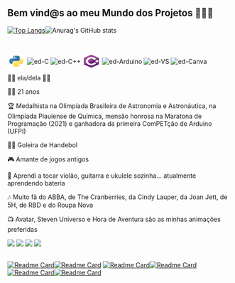 ## Bem vind@s ao meu Mundo dos Projetos 👨🏻‍💻


[![Top Langs](https://github-readme-stats.vercel.app/api/top-langs/?username=edneres&theme=react)](https://github.com/edneres/github-readme-stats)![Anurag's GitHub stats](https://github-readme-stats.vercel.app/api?username=edneres&hide=contribs,prs&count_private=true&show_icons=true&theme=react)
##

<div style="display: inline_block"><br>  
  <img align="center" alt="ed-Python" height="30" width="40" src="https://raw.githubusercontent.com/devicons/devicon/master/icons/python/python-original.svg">
  <img align="center" alt="ed-C" height="30" width="40" src="https://cdn.jsdelivr.net/gh/devicons/devicon/icons/c/c-original.svg" /> 
  <img align="center" alt="ed-C++" height="30" width="40" src="https://cdn.jsdelivr.net/gh/devicons/devicon/icons/cplusplus/cplusplus-original.svg" />
  <img align="center" alt="ed-Csharp" height="30" width="40" src="https://raw.githubusercontent.com/devicons/devicon/master/icons/csharp/csharp-original.svg">
  <img align="center" alt="ed-Arduino" height="30" width="40" src="https://cdn.jsdelivr.net/gh/devicons/devicon/icons/arduino/arduino-original-wordmark.svg" />
  <img align="center" alt="ed-VS" height="30" width="40" src="https://cdn.jsdelivr.net/gh/devicons/devicon/icons/vscode/vscode-original.svg" />
  <img align="center" alt="ed-Canva" height="30" width="40" src="https://cdn.jsdelivr.net/gh/devicons/devicon/icons/canva/canva-original.svg" />
</div>

🧑🏻 ela/dela 🏳️‍🌈

✌🏻 21 anos

🏆 Medalhista na Olimpíada Brasileira de Astronomia e Astronáutica, na Olimpíada Piauiense de Química, mensão honrosa na Maratona de Programação (2021) e ganhadora da primeira ComPETção de Arduino (UFPI)

🤾🏻 Goleira de Handebol

🎮 Amante de jogos antigos

🎸 Aprendi a tocar violão, guitarra e ukulele sozinha... atualmente aprendendo bateria

🎶 Muito fã do ABBA, de The Cranberries, da Cindy Lauper, da Joan Jett, de 5H, de RBD e do Roupa Nova

📺 Avatar, Steven Universo e Hora de Aventura são as minhas animações preferidas 

<div> 
   <a href="https://www.instagram.com/ed_neres/" target="_blank"><img src="https://img.shields.io/badge/-Instagram-%23E4405F?style=for-the-badge&logo=instagram&logoColor=white" target="_blank"></a>
  <a href = "edneres@ufpi.edu.br"><img src="https://img.shields.io/badge/-Gmail-%23333?style=for-the-badge&logo=gmail&logoColor=white" target="_blank"></a>
  <a href="https://www.linkedin.com/in/maria-ediv%C3%A2nia-026585236/" target="_blank"><img src="https://img.shields.io/badge/-LinkedIn-%230077B5?style=for-the-badge&logo=linkedin&logoColor=white" target="_blank"></a> 
  <a href="https://www.youtube.com/channel/UCZz76pWEBlBfdOuSW0j7bjA" target="_blank"><img src="https://img.shields.io/badge/YouTube-FF0000?style=for-the-badge&logo=youtube&logoColor=white" target="_blank"></a>
</div>

##

[![Readme Card](https://github-readme-stats.vercel.app/api/pin/?username=edneres&repo=ComPETcao&theme=dark)](https://github.com/anuraghazra/github-readme-stats)[![Readme Card](https://github-readme-stats.vercel.app/api/pin/?username=edneres&repo=Beecrowd---URI&theme=dark)](https://github.com/anuraghazra/github-readme-stats)
[![Readme Card](https://github-readme-stats.vercel.app/api/pin/?username=edneres&repo=Arduino&theme=dark)](https://github.com/anuraghazra/github-readme-stats)[![Readme Card](https://github-readme-stats.vercel.app/api/pin/?username=edneres&repo=Projetos_PIC-Listas-&theme=dark)](https://github.com/anuraghazra/github-readme-stats)[![Readme Card](https://github-readme-stats.vercel.app/api/pin/?username=edneres&repo=Projetos-PIC-16F877A-&theme=dark)](https://github.com/anuraghazra/github-readme-stats)[![Readme Card](https://github-readme-stats.vercel.app/api/pin/?username=edneres&repo=Arquitetura-de-Sistemas-Computacionais&theme=dark)](https://github.com/anuraghazra/github-readme-stats)

